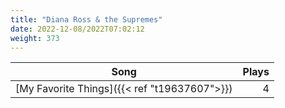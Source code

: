 ```yaml
---
title: "Diana Ross & the Supremes"
date: 2022-12-08/2022T07:02:12
weight: 373
---
```




 Song | Plays 
----- | -----:
[My Favorite Things]({{< ref "t19637607">}}) | 4
